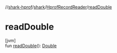 //[shark-hprof](../../../index.md)/[shark](../index.md)/[HprofRecordReader](index.md)/[readDouble](read-double.md)

# readDouble

[jvm]\
fun [readDouble](read-double.md)(): [Double](https://kotlinlang.org/api/latest/jvm/stdlib/kotlin/-double/index.html)
